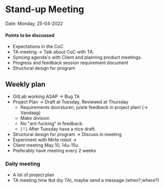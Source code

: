 # Stand-up Meeting
Date: Monday, 25-04-2022
#### Points to be discussed
- Expectations in the CoC
- TA meeting -> Talk about CoC with TA.
- Syncing agenda's with Client and planning product meetings.
- Progress and feedback session requirement document
-  Structural design for program
## Weekly plan
- GitLab working ASAP -> Bug TA
- Project Plan -> Draft at Tuesday, Reviewed at Thursday
	- Requirements doorsturen, juiste feedback in project plan! (-> Vandaag)
	- Make division
	- No "ant-fucking" in feedback.
	- ( ! ) After Tuesday have a nice draft.
- Structural design for program -> Discuss in meeting
- Experiment with Mirte robot -> 
- Client meeting May 10, 14u-15u
- Preferably have meeting every 2 weeks

### Daily meeting
- A lot of project plan
- TA meeting time tbd (by TA), maybe send a message (when?;where?)